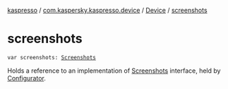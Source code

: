 [kaspresso](../../index.md) / [com.kaspersky.kaspresso.device](../index.md) / [Device](index.md) / [screenshots](./screenshots.md)

# screenshots

`var screenshots: `[`Screenshots`](../../com.kaspersky.kaspresso.device.screenshots/-screenshots/index.md)

Holds a reference to an implementation of [Screenshots](../../com.kaspersky.kaspresso.device.screenshots/-screenshots/index.md) interface, held by [Configurator](../../com.kaspersky.kaspresso.configurator/-configurator/index.md).

